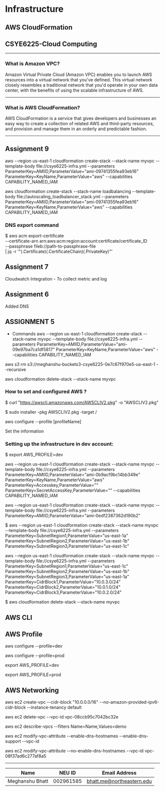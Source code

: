 # Infrastructure
## AWS CloudFormation
## CSYE6225-Cloud Computing
----------------------------

### What is Amazon VPC?

Amazon Virtual Private Cloud (Amazon VPC) enables you to launch AWS resources into a virtual network that you've defined. This virtual network closely resembles a traditional network that you'd operate in your own data center, with the benefits of using the scalable infrastructure of AWS.

----------------------------

### What is AWS CloudFormation?
AWS CloudFormation is a service that gives developers and businesses an easy way to create a collection of related AWS and third-party resources, and provision and manage them in an orderly and predictable fashion.

----------------------------
## Assignment 9
aws --region us-east-1 cloudformation create-stack --stack-name myvpc --template-body file://csye6225-infra.yml --parameters ParameterKey=AMIID,ParameterValue="ami-09741355fea93eb16" ParameterKey=KeyName,ParameterValue="aws" --capabilities CAPABILITY_NAMED_IAM   

aws cloudformation create-stack --stack-name loadbalancing --template-body file://autoscaling_loadbalancer_stack.yml --parameters ParameterKey=AMIID,ParameterValue="ami-09741355fea93eb16" ParameterKey=KeyName,ParameterValue="aws" --capabilities CAPABILITY_NAMED_IAM 


### DNS export command

$ aws acm export-certificate \
     --certificate-arn arn:aws:acm:region:account:certificate/certificate_ID \
     --passphrase fileb://path-to-passphrase-file  \
     | jq -r '"\(.Certificate)\(.CertificateChain)\(.PrivateKey)"'


## Assignment 7

Cloudwatch Integration - To collect metric and log

## Assignment 6

Added DNS

## ASSIGNMENT 5
-   Commands 
aws --region us-east-1 cloudformation create-stack --stack-name myvpc --template-body file://csye6225-infra.yml --parameters ParameterKey=AMIID,ParameterValue="ami-09e97ba7ca1df5817" ParameterKey=KeyName,ParameterValue="aws" --capabilities CAPABILITY_NAMED_IAM

aws s3 rm s3://meghanshu-buckets3-csye6225-0e7c67f970e5-us-east-1 --recursive

aws cloudformation delete-stack --stack-name myvpc

### How to set and configured AWS ?
$ curl "https://awscli.amazonaws.com/AWSCLIV2.pkg" -o "AWSCLIV2.pkg"

$ sudo installer -pkg AWSCLIV2.pkg -target /

aws configure --profile [profileName]

Set the information

### Setting up the infrastructure in dev account:

$ export AWS_PROFILE=dev

aws --region us-east-1 cloudformation create-stack --stack-name myvpc --template-body file://csye6225-infra.yml --parameters ParameterKey=AMIID,ParameterValue="ami-0b9acf9bc14bb349e" ParameterKey=KeyName,ParameterValue="aws" ParameterKey=Accesskey,ParameterValue="" ParameterKey=SecretAccessKey,ParameterValue="" --capabilities CAPABILITY_NAMED_IAM

aws --region us-east-1 cloudformation create-stack --stack-name myvpc --template-body file://csye6225-infra.yml --parameters ParameterKey=AMIID,ParameterValue="ami-0edf2387362d190b2"

$ aws --region us-east-1 cloudformation create-stack --stack-name myvpc --template-body file://csye6225-infra.yml
--parameters ParameterKey=SubnetRegion1,ParameterValue="us-east-1a" ParameterKey=SubnetRegion2,ParameterValue="us-east-1b" ParameterKey=SubnetRegion3,ParameterValue="us-east-1c"



aws --region us-east-1 cloudformation create-stack --stack-name myvpc --template-body file://csye6225-infra.yml --parameters ParameterKey=SubnetRegion1,ParameterValue="us-east-1c" ParameterKey=SubnetRegion2,ParameterValue="us-east-1b" ParameterKey=SubnetRegion3,ParameterValue="us-east-1a" ParameterKey=CidrBlock1,ParameterValue="10.0.3.0/24" ParameterKey=CidrBlock2,ParameterValue="10.0.1.0/24" ParameterKey=CidrBlock3,ParameterValue="10.0.2.0/24"  


$ aws cloudformation delete-stack --stack-name myvpc 

## AWS CLI

## AWS Profile

aws configure --profile=dev

aws configure --profile=prod

export AWS_PROFILE=dev

export AWS_PROFILE=prod

## AWS Networking

aws ec2 create-vpc --cidr-block "10.0.0.0/16" --no-amazon-provided-ipv6-cidr-block --instance-tenancy default

aws ec2 delete-vpc --vpc-id vpc-08ccb95c7042bc32e

aws ec2 describe-vpcs --filters Name=Name,Values=demo

aws ec2 modify-vpc-attribute --enable-dns-hostnames --enable-dns-support --vpc-id <value>

aws ec2 modify-vpc-attribute --no-enable-dns-hostnames --vpc-id vpc-08f37ad6c277af8a5



----------------------------
| Name | NEU ID | Email Address              |
|------| --- |----------------------------|
| Meghanshu Bhatt | 002961585 | bhatt.me@northeastern.edu |




